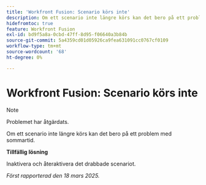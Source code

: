 ```yaml
---
title: 'Workfront Fusion: Scenario körs inte'
description: Om ett scenario inte längre körs kan det bero på ett problem med sommartid. Det finns en lösning.
hidefromtoc: true
feature: Workfront Fusion
exl-id: bd9f5a8a-0cbd-47ff-8d95-f06640a3b84b
source-git-commit: 5a4359cd01d05926ca9fea631091cc0767cf0109
workflow-type: tm+mt
source-wordcount: '68'
ht-degree: 0%

---
```


# Workfront Fusion: Scenario körs inte

>[!NOTE]
>
>Problemet har åtgärdats.

Om ett scenario inte längre körs kan det bero på ett problem med sommartid.

**Tillfällig lösning**

Inaktivera och återaktivera det drabbade scenariot.

_Först rapporterad den 18 mars 2025._

